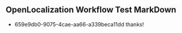 ## OpenLocalization Workflow Test MarkDown
* 659e9db0-9075-4cae-aa66-a339beca11dd thanks!

<!--HONumber=Aug16_HO1-->


